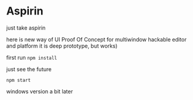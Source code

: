 # Aspirin
just take aspirin

here is new way of UI
Proof Of Concept for multiwindow hackable editor and platform
it is deep prototype, but works)

first run 
`npm install`

just see the future

`npm start`


windows version a bit later
